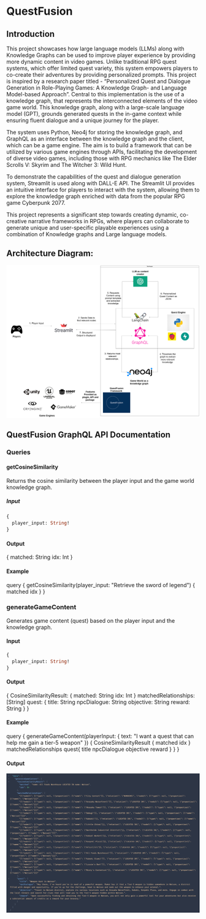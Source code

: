 # QuestFusion

## Introduction

This project showcases how large language models (LLMs) along with Knowledge Graphs can be 
used to improve player experience by providing more dynamic content in video games. Unlike 
traditional RPG quest systems, which offer limited quest variety, this system empowers players 
to co-create their adventures by providing personalized prompts. This project is inspired by a 
research paper titled - “Personalized Quest and Dialogue Generation in Role-Playing Games: A 
Knowledge Graph- and Language Model-based Approach”. Central to this implementation is the 
use of a knowledge graph, that represents the interconnected elements of the video game 
world. This knowledge graph, along with a large-scale language model (GPT), grounds 
generated quests in the in-game context while ensuring fluent dialogue and a unique journey 
for the player. 

The system uses Python, Neo4j for storing the knowledge graph, and GraphQL as an interface 
between the knowledge graph and the client, which can be a game engine. The aim is to build a 
framework that can be utilized by various game engines through APIs, facilitating the 
development of diverse video games, including those with RPG mechanics like The Elder Scrolls 
V: Skyrim and The Witcher 3: Wild Hunt. 

To demonstrate the capabilities of the quest and dialogue generation system, Streamlit is used 
along with DALL-E API. The Streamlit UI provides an intuitive interface for players to interact 
with the system, allowing them to explore the knowledge graph enriched with data from the 
popular RPG game Cyberpunk 2077.

This project represents a significant step towards creating dynamic, co-creative narrative 
frameworks in RPGs, where players can collaborate to generate unique and user-specific 
playable experiences using a combination of Knowledge graphs and Large language models.



## Architecture Diagram:

![Architecture Diagram](https://github.com/snehilaryan32/rpg-with-knowledge-graphs/blob/main/arch_diagram_big.drawio.png)

## QuestFusion GraphQL API Documentation


### Queries

#### getCosineSimilarity

Returns the cosine similarity between the player input and the game world knowledge graph.

##### Input

```graphql
{
  player_input: String!
}
```

#### Output
{
  matched: String
  idx: Int
}

#### Example 
query {
  getCosineSimilarity(player_input: "Retrieve the sword of legend") {
    matched
    idx
  }
}


### generateGameContent

Generates game content (quest) based on the player input and the knowledge graph.

#### Input

```graphql
{
  player_input: String!
}
```

#### Output

{
  CosineSimilarityResult: {
    matched: String
    idx: Int
  }
  matchedRelationships: [String]
  quest: {
    title: String
    npcDialogue: String
    objective: String
    reward: String
  }
}

#### Example
query {
  generateGameContent(playerInput: { text: "I want a quest that can help me gain a tier-5 weapon" }) {
    CosineSimilarityResult {
      matched
      idx
    }
    matchedRelationships
    quest{
          title
    			npcDialogue
    			objective
    			reward
    }
  }
}

#### Output 
![Sample Output For the given Query](https://github.com/snehilaryan32/rpg-with-knowledge-graphs/blob/main/SampleOutputGraphQL.png)


